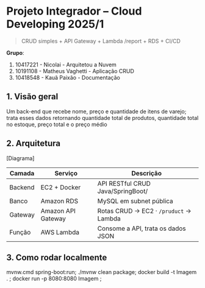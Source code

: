 # Projeto Integrador – Cloud Developing 2025/1

> CRUD simples + API Gateway + Lambda /report + RDS + CI/CD

**Grupo**:

1. 10417221 - Nicolai - Arquitetou a Nuvem
1. 10191108 - Matheus Vaghetti - Aplicação CRUD
1. 10418548 - Kauã Paixão - Documentação

## 1. Visão geral
<!-- Descreva rapidamente o domínio escolhido, por que foi selecionado e o que o CRUD faz. -->
Um back-end que recebe nome, preço e quantidade de itens de varejo; trata esses dados retornando quantidade total de produtos, quantidade total no estoque, preço total e o preço médio

## 2. Arquitetura

[Diagrama]

| Camada | Serviço | Descrição |
|--------|---------|-----------|
| Backend | EC2 + Docker | API RESTful CRUD Java/SpringBoot/ |
| Banco   | Amazon RDS              | MySQL em subnet pública |
| Gateway | Amazon API Gateway      | Rotas CRUD → EC2 · `/pruduct` → Lambda |
| Função  | AWS Lambda              | Consome a API, trata os dados JSON |

## 3. Como rodar localmente

mvnw.cmd spring-boot:run;
 ./mvnw clean package;
 docker build -t Imagem . ;
 docker run -p 8080:8080 Imagem ;
